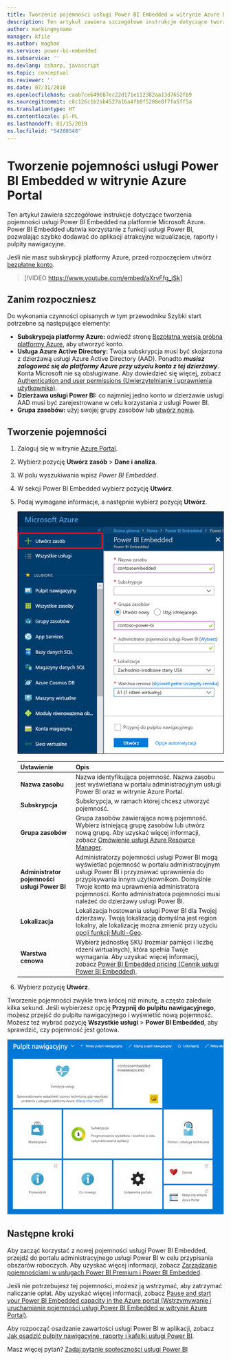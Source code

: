 ```yaml
---
title: Tworzenie pojemności usługi Power BI Embedded w witrynie Azure Portal | Microsoft Docs
description: Ten artykuł zawiera szczegółowe instrukcje dotyczące tworzenia pojemności usługi Power BI Embedded na platformie Microsoft Azure.
author: markingmyname
manager: kfile
ms.author: maghan
ms.service: power-bi-embedded
ms.subservice: ''
ms.devlang: csharp, javascript
ms.topic: conceptual
ms.reviewer: ''
ms.date: 07/31/2018
ms.openlocfilehash: caab7ce649687ec22d171e112382aa13d7652fb9
ms.sourcegitcommit: c8c126c1b2ab4527a16a4fb8f5208e0f7fa5ff5a
ms.translationtype: HT
ms.contentlocale: pl-PL
ms.lasthandoff: 01/15/2019
ms.locfileid: "54288548"
---
```

# <a name="create-power-bi-embedded-capacity-in-the-azure-portal"></a>Tworzenie pojemności usługi Power BI Embedded w witrynie Azure Portal

Ten artykuł zawiera szczegółowe instrukcje dotyczące tworzenia pojemności usługi Power BI Embedded na platformie Microsoft Azure. Power BI Embedded ułatwia korzystanie z funkcji usługi Power BI, pozwalając szybko dodawać do aplikacji atrakcyjne wizualizacje, raporty i pulpity nawigacyjne.

Jeśli nie masz subskrypcji platformy Azure, przed rozpoczęciem utwórz [bezpłatne konto](https://azure.microsoft.com/free/).

> [!VIDEO https://www.youtube.com/embed/aXrvFfg_iSk]

## <a name="before-you-begin"></a>Zanim rozpoczniesz

Do wykonania czynności opisanych w tym przewodniku Szybki start potrzebne są następujące elementy:

* **Subskrypcja platformy Azure:** odwiedź stronę [Bezpłatna wersja próbna platformy Azure](https://azure.microsoft.com/free/), aby utworzyć konto.
* **Usługa Azure Active Directory:** Twoja subskrypcja musi być skojarzona z dzierżawą usługi Azure Active Directory (AAD). Ponadto ***musisz zalogować się do platformy Azure przy użyciu konta z tej dzierżawy***. Konta Microsoft nie są obsługiwane. Aby dowiedzieć się więcej, zobacz [Authentication and user permissions (Uwierzytelnianie i uprawnienia użytkownika)](https://docs.microsoft.com/azure/analysis-services/analysis-services-manage-users).
* **Dzierżawa usługi Power BI:** co najmniej jedno konto w dzierżawie usługi AAD musi być zarejestrowane w celu korzystania z usługi Power BI.
* **Grupa zasobów:** użyj swojej grupy zasobów lub [utwórz nową](https://docs.microsoft.com/azure/azure-resource-manager/resource-group-overview).

## <a name="create-a-capacity"></a>Tworzenie pojemności

1. Zaloguj się w witrynie [Azure Portal](https://portal.azure.com/).

2. Wybierz pozycję **Utwórz zasób** > **Dane i analiza**.

3. W polu wyszukiwania wpisz *Power BI Embedded*.

4. W sekcji Power BI Embedded wybierz pozycję **Utwórz**.

5. Podaj wymagane informacje, a następnie wybierz pozycję **Utwórz**.

    ![Pola do wypełnienia w celu utworzenia nowej pojemności](media/azure-pbie-create-capacity/azure-portal-create-power-bi-embedded.png)

    |Ustawienie |Opis |
    |---------|---------|
    |**Nazwa zasobu**|Nazwa identyfikująca pojemność. Nazwa zasobu jest wyświetlana w portalu administracyjnym usługi Power BI oraz w witrynie Azure Portal.|
    |**Subskrypcja**|Subskrypcja, w ramach której chcesz utworzyć pojemność.|
    |**Grupa zasobów**|Grupa zasobów zawierająca nową pojemność. Wybierz istniejącą grupę zasobów lub utwórz nową grupę. Aby uzyskać więcej informacji, zobacz [Omówienie usługi Azure Resource Manager](https://docs.microsoft.com/azure/azure-resource-manager/resource-group-overview).|
    |**Administrator pojemności usługi Power BI**|Administratorzy pojemności usługi Power BI mogą wyświetlać pojemność w portalu administracyjnym usługi Power BI i przyznawać uprawnienia do przypisywania innym użytkownikom. Domyślnie Twoje konto ma uprawnienia administratora pojemności. Konto administratora pojemności musi należeć do dzierżawy usługi Power BI.|
    |**Lokalizacja**|Lokalizacja hostowania usługi Power BI dla Twojej dzierżawy. Twoją lokalizacją domyślna jest region lokalny, ale lokalizację można zmienić przy użyciu [opcji funkcji Multi-Geo](embedded-multi-geo.md).
    |**Warstwa cenowa**|Wybierz jednostkę SKU (rozmiar pamięci i liczbę rdzeni wirtualnych), która spełnia Twoje wymagania.  Aby uzyskać więcej informacji, zobacz [Power BI Embedded pricing (Cennik usługi Power BI Embedded)](https://azure.microsoft.com/pricing/details/power-bi-embedded/).|

6. Wybierz pozycję **Utwórz**.

Tworzenie pojemności zwykle trwa krócej niż minutę, a często zaledwie kilka sekund. Jeśli wybierzesz opcję **Przypnij do pulpitu nawigacyjnego**, możesz przejść do pulpitu nawigacyjnego i wyświetlić nową pojemność. Możesz też wybrać pozycję **Wszystkie usługi** > **Power BI Embedded**, aby sprawdzić, czy pojemność jest gotowa.

![Pulpit nawigacyjny w witrynie Azure Portal zawierający informacje o pojemności usługi Power BI Embedded](media/azure-pbie-create-capacity/azure-portal-dashboard.png)

## <a name="next-steps"></a>Następne kroki

Aby zacząć korzystać z nowej pojemności usługi Power BI Embedded, przejdź do portalu administracyjnego usługi Power BI w celu przypisania obszarów roboczych. Aby uzyskać więcej informacji, zobacz [Zarządzanie pojemnościami w usługach Power BI Premium i Power BI Embedded](https://powerbi.microsoft.com/documentation/powerbi-admin-premium-manage/).

Jeśli nie potrzebujesz tej pojemności, możesz ją wstrzymać, aby zatrzymać naliczanie opłat. Aby uzyskać więcej informacji, zobacz [Pause and start your Power BI Embedded capacity in the Azure portal (Wstrzymywanie i uruchamianie pojemności usługi Power BI Embedded w witrynie Azure Portal)](azure-pbie-pause-start.md).

Aby rozpocząć osadzanie zawartości usługi Power BI w aplikacji, zobacz [Jak osadzić pulpity nawigacyjne, raporty i kafelki usługi Power BI](https://powerbi.microsoft.com/documentation/powerbi-developer-embedding-content/).

Masz więcej pytań? [Zadaj pytanie społeczności usługi Power BI](http://community.powerbi.com/)
